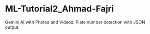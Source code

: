 # ML-Tutorial2_Ahmad-Fajri
Gemini AI with Photos and Videos: Plate number detection with JSON output.
